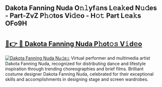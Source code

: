 ## Dakota Fanning Nuda O𝚗𝚕yf𝚊ns L𝚎a𝚔ed N𝚞𝚍es - Part-ZvZ P𝚑𝚘tos Vi𝚍𝚎o - H𝚘𝚝 Part L𝚎a𝚔s OFo9H

# <h2><a href="http://kf4bffe.oniu.top/?m=Dakota+Fanning+Nuda">🔗👉 🔴 Dakota Fanning Nuda P𝚑ot𝚘𝚜 V𝚒d𝚎o</a></h2>

[![Dakota Fanning Nuda Nu𝚍e𝚜](https://i.imgur.com/0qMVB7G.gif)](http://kf4bffe.oniu.top/?m=Dakota+Fanning+Nuda)
Virtual performer and multimedia artist Dakota Fanning Nuda, recognized for distributing dance and lifestyle inspiration through trending choreographies and brief films. Brilliant costume designer Dakota Fanning Nuda, celebrated for their exceptional skills and accomplishments in designing stage and screen wardrobes.  
